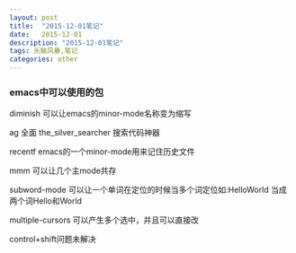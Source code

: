 ```yaml
---
layout: post
title:  "2015-12-01笔记"
date:   2015-12-01
description: "2015-12-01笔记"
tags: 头脑风暴,笔记
categories: other
---
```


### emacs中可以使用的包
diminish 可以让emacs的minor-mode名称变为缩写

ag 全面 the_silver_searcher 搜索代码神器

recentf emacs的一个minor-mode用来记住历史文件

mmm 可以让几个主mode共存

subword-mode 可以让一个单词在定位的时候当多个词定位如:HelloWorld 当成两个词Hello和World

multiple-cursors 可以产生多个选中，并且可以直接改

control+shift问题未解决

